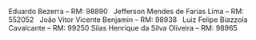Eduardo Bezerra – RM: 98890   
Jefferson Mendes de Farias Lima – RM: 552052   
João Vitor Vicente Benjamin – RM: 98938   
Luiz Felipe Biazzola Cavalcante – RM: 99250
Silas Henrique da Silva Oliveira – RM: 98965  
